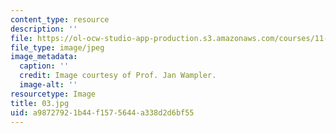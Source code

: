 ```yaml
---
content_type: resource
description: ''
file: https://ol-ocw-studio-app-production.s3.amazonaws.com/courses/11-946j-beijing-urban-design-studio-summer-2004/a98727921b44f1575644a338d2d6bf55_03.jpg
file_type: image/jpeg
image_metadata:
  caption: ''
  credit: Image courtesy of Prof. Jan Wampler.
  image-alt: ''
resourcetype: Image
title: 03.jpg
uid: a9872792-1b44-f157-5644-a338d2d6bf55
---
```

